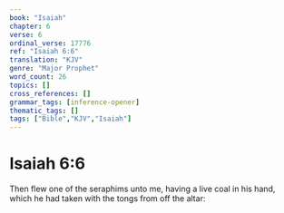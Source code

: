 ```yaml
---
book: "Isaiah"
chapter: 6
verse: 6
ordinal_verse: 17776
ref: "Isaiah 6:6"
translation: "KJV"
genre: "Major Prophet"
word_count: 26
topics: []
cross_references: []
grammar_tags: [inference-opener]
thematic_tags: []
tags: ["Bible","KJV","Isaiah"]
---
```


# Isaiah 6:6

Then flew one of the seraphims unto me, having a live coal in his hand, which he had taken with the tongs from off the altar:
